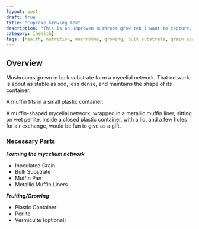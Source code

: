 ```yaml
---
layout: post
draft: true
title: "Cupcake Growing Tek"
description: "This is an unproven mushroom grow tek I want to capture, because I think it could be fun, and it mixes growing styles."
category: [health]
tags: [health, nutrition, mushrooms, growing, bulk substrate, grain spawn]
---
```


## Overview

Mushrooms grown in bulk substrate form a mycelial network. That network is about
as stable as sod, less dense, and maintains the shape of its container. 

A muffin fits in a small plastic container. 

A muffin-shaped mycelial network, wrapped in a metallic muffin liner, sitting on wet
perlite, inside a closed plastic container, with a lid, and a few holes for air exchange, 
would be fun to give as a gift.


### Necessary Parts

***Forming the mycelium network***
* Inoculated Grain
* Bulk Substrate 
* Muffin Pan
* Metallic Muffin Liners

***Fruiting/Growing***
* Plastic Container 
* Perlite 
* Vermiculte (optional)